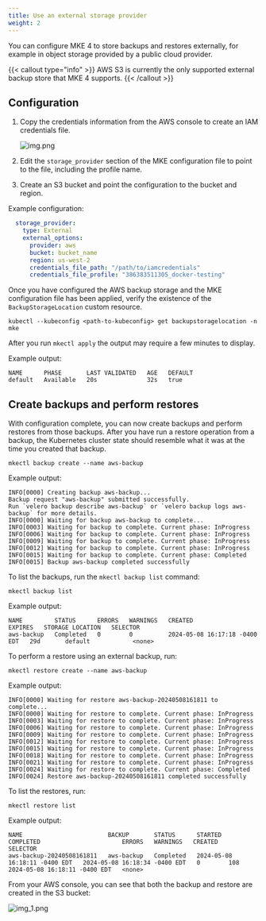 ```yaml
---
title: Use an external storage provider
weight: 2
---
```


You can configure MKE 4 to store backups and restores externally, for example
in object storage provided by a public cloud provider.

{{< callout type="info" >}}
  AWS S3 is currently the only supported external backup store
  that MKE 4 supports.
{{< /callout >}}

## Configuration

1. Copy the credentials information from the AWS console to create an IAM
credentials file.

   ![img.png](img.png)

2. Edit the `storage_provider` section of the MKE configuration file to point
to the file, including the profile name.

3. Create an S3 bucket and point the configuration to the bucket and region.

Example configuration:

```yaml
  storage_provider:
    type: External
    external_options:
      provider: aws
      bucket: bucket_name
      region: us-west-2
      credentials_file_path: "/path/to/iamcredentials"
      credentials_file_profile: "386383511305_docker-testing"
```

Once you have configured the AWS backup storage and the MKE configuration file
has been applied, verify the existence of the `BackupStorageLocation` custom resource.

```shell
kubectl --kubeconfig <path-to-kubeconfig> get backupstoragelocation -n mke
```

After you run `mkectl apply` the output may require a few minutes to display.

Example output:

```shell
NAME      PHASE       LAST VALIDATED   AGE   DEFAULT
default   Available   20s              32s   true
```

## Create backups and perform restores

With configuration complete, you can now create backups and perform restores
from those backups. After you have run a restore operation from a backup, the
Kubernetes cluster state should resemble what it was at the time you created
that backup.

```shell
mkectl backup create --name aws-backup
```

Example output:

```shell
INFO[0000] Creating backup aws-backup...
Backup request "aws-backup" submitted successfully.
Run `velero backup describe aws-backup` or `velero backup logs aws-backup` for more details.
INFO[0000] Waiting for backup aws-backup to complete...
INFO[0003] Waiting for backup to complete. Current phase: InProgress
INFO[0006] Waiting for backup to complete. Current phase: InProgress
INFO[0009] Waiting for backup to complete. Current phase: InProgress
INFO[0012] Waiting for backup to complete. Current phase: InProgress
INFO[0015] Waiting for backup to complete. Current phase: Completed
INFO[0015] Backup aws-backup completed successfully
```

To list the backups, run the `mkectl backup list` command:

```shell
mkectl backup list
```

Example output:

```shell
NAME         STATUS      ERRORS   WARNINGS   CREATED                         EXPIRES   STORAGE LOCATION   SELECTOR
aws-backup   Completed   0        0          2024-05-08 16:17:18 -0400 EDT   29d       default            <none>
```

To perform a restore using an external backup, run:

```shell
mkectl restore create --name aws-backup
```

Example output:

```shell
INFO[0000] Waiting for restore aws-backup-20240508161811 to complete...
INFO[0000] Waiting for restore to complete. Current phase: InProgress
INFO[0003] Waiting for restore to complete. Current phase: InProgress
INFO[0006] Waiting for restore to complete. Current phase: InProgress
INFO[0009] Waiting for restore to complete. Current phase: InProgress
INFO[0012] Waiting for restore to complete. Current phase: InProgress
INFO[0015] Waiting for restore to complete. Current phase: InProgress
INFO[0018] Waiting for restore to complete. Current phase: InProgress
INFO[0021] Waiting for restore to complete. Current phase: InProgress
INFO[0024] Waiting for restore to complete. Current phase: Completed
INFO[0024] Restore aws-backup-20240508161811 completed successfully
```

To list the restores, run:

```shell
mkectl restore list
```

Example output:

```shell
NAME                        BACKUP       STATUS      STARTED                         COMPLETED                       ERRORS   WARNINGS   CREATED                         SELECTOR
aws-backup-20240508161811   aws-backup   Completed   2024-05-08 16:18:11 -0400 EDT   2024-05-08 16:18:34 -0400 EDT   0        108        2024-05-08 16:18:11 -0400 EDT   <none>
```

From your AWS console, you can see that both the backup and restore are created
in the S3 bucket:

![img_1.png](img_1.png)
